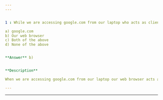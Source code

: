 ```yaml
---
---


1 : While we are accessing google.com from our laptop who acts as client?  

a) google.com  
b) Our web browser  
c) Both of the above  
d) None of the above  


**Answer** b)  


**Description**  

When we are accessing google.com from our laptop our web browser acts as the client. Google.com is the website hosted on Google's web servers, which we are accessing.  

---  
```

---  



